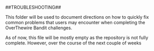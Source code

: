 ##TROUBLESHOOTING##

This folder will be used to document directions on how to quickly fix common problems that users may encounter when completing
the OverThewire Bandit challenges. 

As of now, this file will be mostly empty as the repository is not fully complete.
However, over the course of the next couple of weeks
